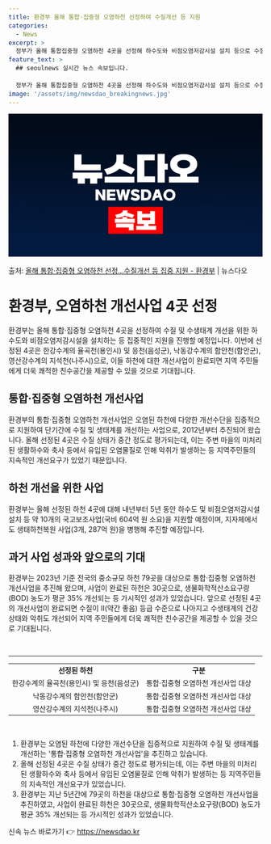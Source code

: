 ```yaml
---
title: 환경부 올해 통합·집중형 오염하천 선정하여 수질개선 등 지원
categories:
  - News
excerpt: >
  정부가 올해 통합집중형 오염하천 4곳을 선정해 하수도와 비점오염저감시설 설치 등으로 수질 및 수생태계 개선을…
feature_text: >
  ## seoulnews 실시간 뉴스 속보입니다.

  정부가 올해 통합집중형 오염하천 4곳을 선정해 하수도와 비점오염저감시설 설치 등으로 수질 및 수생태계 개선을…
image: '/assets/img/newsdao_breakingnews.jpg'
---
```


![뉴스다오 속보](/assets/img/newsdao_breakingnews.jpg)

<p>출처: <a href="https://newsdao.kr/3443" rel="dofollow">올해 통합·집중형 오염하천 선정…수질개선 등 집중 지원 - 환경부</a> | 뉴스다오</p>

<h1>환경부, 오염하천 개선사업 4곳 선정</h1>
환경부는 올해 통합·집중형 오염하천 4곳을 선정하여 수질 및 수생태계 개선을 위한 하수도와 비점오염저감시설을 설치하는 등 집중적인 지원을 진행할 예정입니다. 이번에 선정된 4곳은 한강수계의 율곡천(용인시) 및 응천(음성군), 낙동강수계의 함안천(함안군), 영산강수계의 지석천(나주시)으로, 이들 하천에 대한 개선사업이 완료되면 지역 주민들에게 더욱 쾌적한 친수공간을 제공할 수 있을 것으로 기대됩니다.

<h2>통합·집중형 오염하천 개선사업</h2>
환경부의 통합·집중형 오염하천 개선사업은 오염된 하천에 다양한 개선수단을 집중적으로 지원하여 단기간에 수질 및 생태계를 개선하는 사업으로, 2012년부터 추진되어 왔습니다. 올해 선정된 4곳은 수질 상태가 중간 정도로 평가되는데, 이는 주변 마을의 미처리된 생활하수와 축사 등에서 유입된 오염물질로 인해 악취가 발생하는 등 지역주민들의 지속적인 개선요구가 있었기 때문입니다.

<h2>하천 개선을 위한 사업</h2>
환경부는 올해 선정된 하천 4곳에 대해 내년부터 5년 동안 하수도 및 비점오염저감시설 설치 등 약 10개의 국고보조사업(국비 604억 원 소요)을 지원할 예정이며, 지자체에서도 생태하천복원 사업(3개, 287억 원)을 병행해 추진할 예정입니다.

<h2>과거 사업 성과와 앞으로의 기대</h2>
환경부는 2023년 기준 전국의 중소규모 하천 79곳을 대상으로 통합·집중형 오염하천 개선사업을 추진해 왔으며, 사업이 완료된 하천은 30곳으로, 생물화학적산소요구량(BOD) 농도가 평균 35% 개선되는 등 가시적인 성과가 있었습니다. 앞으로 선정된 4곳의 개선사업이 완료되면 수질이 Ⅱ(약간 좋음) 등급 수준으로 나아지고 수생태계의 건강 상태와 악취도 개선되어 지역 주민들에게 더욱 쾌적한 친수공간을 제공할 수 있을 것으로 기대됩니다.
<p data-ke-size="size16">&nbsp;</p>

<hr>

<table>
<tbody>
<tr>
<td style="text-align: center; height: 17px;"><b>선정된 하천</b></td>
<td style="text-align: center; height: 17px;"><b>구분</b></td>
</tr>
<tr>
<td style="text-align: center; height: 17px;">한강수계의 율곡천(용인시) 및 응천(음성군)</td>
<td style="text-align: center; height: 17px;">통합·집중형 오염하천 개선사업 대상</td>
</tr>
<tr>
<td style="text-align: center; height: 17px;">낙동강수계의 함안천(함안군)</td>
<td style="text-align: center; height: 17px;">통합·집중형 오염하천 개선사업 대상</td>
</tr>
<tr>
<td style="text-align: center; height: 17px;">영산강수계의 지석천(나주시)</td>
<td style="text-align: center; height: 17px;">통합·집중형 오염하천 개선사업 대상</td>
</tr>
</tbody>
</table>

<p data-ke-size="size16">&nbsp;</p>

<ol>
<li>환경부는 오염된 하천에 다양한 개선수단을 집중적으로 지원하여 수질 및 생태계를 개선하는 '통합·집중형 오염하천 개선사업'을 추진하고 있습니다.</li>
<li>올해 선정된 4곳은 수질 상태가 중간 정도로 평가되는데, 이는 주변 마을의 미처리된 생활하수와 축사 등에서 유입된 오염물질로 인해 악취가 발생하는 등 지역주민들의 지속적인 개선요구가 있었습니다.</li>
<li>환경부는 지난 5년간에 79곳의 하천을 대상으로 통합·집중형 오염하천 개선사업을 추진하였고, 사업이 완료된 하천은 30곳으로, 생물화학적산소요구량(BOD) 농도가 평균 35% 개선되는 등 가시적인 성과가 있었습니다.</li>
</ol>
 

신속 뉴스 바로가기 👉 <a href="https://newsdao.kr" rel="dofollow">https://newsdao.kr</a>


